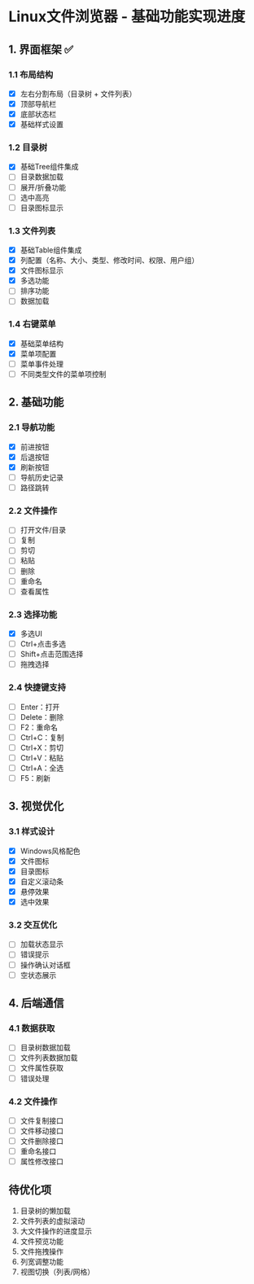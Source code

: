 # Linux文件浏览器 - 基础功能实现进度

## 1. 界面框架 ✅

### 1.1 布局结构
- [x] 左右分割布局（目录树 + 文件列表）
- [x] 顶部导航栏
- [x] 底部状态栏
- [x] 基础样式设置

### 1.2 目录树
- [x] 基础Tree组件集成
- [ ] 目录数据加载
- [ ] 展开/折叠功能
- [ ] 选中高亮
- [ ] 目录图标显示

### 1.3 文件列表
- [x] 基础Table组件集成
- [x] 列配置（名称、大小、类型、修改时间、权限、用户组）
- [x] 文件图标显示
- [x] 多选功能
- [ ] 排序功能
- [ ] 数据加载

### 1.4 右键菜单
- [x] 基础菜单结构
- [x] 菜单项配置
- [ ] 菜单事件处理
- [ ] 不同类型文件的菜单项控制

## 2. 基础功能

### 2.1 导航功能
- [x] 前进按钮
- [x] 后退按钮
- [x] 刷新按钮
- [ ] 导航历史记录
- [ ] 路径跳转

### 2.2 文件操作
- [ ] 打开文件/目录
- [ ] 复制
- [ ] 剪切
- [ ] 粘贴
- [ ] 删除
- [ ] 重命名
- [ ] 查看属性

### 2.3 选择功能
- [x] 多选UI
- [ ] Ctrl+点击多选
- [ ] Shift+点击范围选择
- [ ] 拖拽选择

### 2.4 快捷键支持
- [ ] Enter：打开
- [ ] Delete：删除
- [ ] F2：重命名
- [ ] Ctrl+C：复制
- [ ] Ctrl+X：剪切
- [ ] Ctrl+V：粘贴
- [ ] Ctrl+A：全选
- [ ] F5：刷新

## 3. 视觉优化

### 3.1 样式设计
- [x] Windows风格配色
- [x] 文件图标
- [x] 目录图标
- [x] 自定义滚动条
- [x] 悬停效果
- [x] 选中效果

### 3.2 交互优化
- [ ] 加载状态显示
- [ ] 错误提示
- [ ] 操作确认对话框
- [ ] 空状态展示

## 4. 后端通信

### 4.1 数据获取
- [ ] 目录树数据加载
- [ ] 文件列表数据加载
- [ ] 文件属性获取
- [ ] 错误处理

### 4.2 文件操作
- [ ] 文件复制接口
- [ ] 文件移动接口
- [ ] 文件删除接口
- [ ] 重命名接口
- [ ] 属性修改接口

## 待优化项
1. 目录树的懒加载
2. 文件列表的虚拟滚动
3. 大文件操作的进度显示
4. 文件预览功能
5. 文件拖拽操作
6. 列宽调整功能
7. 视图切换（列表/网格）
